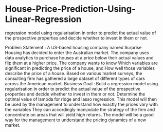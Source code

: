 # House-Price-Prediction-Using-Linear-Regression
regression model using regularisation in order to predict the actual value of the prospective properties and decide whether to invest in them or not.

Problem Statement :
A US-based housing company named Surprise Housing has decided to enter the Australian
market. The company uses data analytics to purchase houses at a price below their actual values
and flip them at a higher price. The company wants to know
Which variables are significant in predicting the price of a house, and
How well those variables describe the price of a house.
Based on various market surveys, the consulting firm has gathered a large dataset of different
types of cars across the American market.
Business Goal :
Build a regression model using regularisation in order to predict the actual value of the
prospective properties and decide whether to invest in them or not.
Determine the optimal value of lambda for ridge and lasso regression.
This model will then be used by the management to understand how exactly the prices vary
with the variables
They can accordingly manipulate the strategy of the firm and concentrate on areas that will
yield high returns.
The model will be a good way for the management to understand the pricing dynamics of a
new market.
